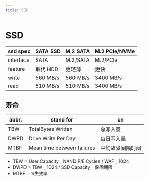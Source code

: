 ```yaml
---
title: SSD
---
```


# SSD

| ssd spec  | SATA SSD | M.2 SATA | M.2 PCIe/NVMe |
| --------- | -------- | -------- | ------------- |
| interface | SATA     | M.2/SATA | M.2/PCIe      |
| feature   | 取代 HDD | 更轻薄   | 更快          |
| write     | 560 MB/s | 560 MB/s | 3400 MB/s     |
| read      | 510 MB/s | 510 MB/s | 3400 MB/s     |

## 寿命

| abbr. | stand for                  | cn               |
| ----- | -------------------------- | ---------------- |
| TBW   | TotalBytes Written         | 总写入量         |
| DWPD  | Drive Write Per Day        | 每日写入量       |
| MTBF  | Mean time between failures | 平均故障间隔时间 |

- TBW = User Capacity _ NAND P/E Cycles / WAF _ 1024
- DWPD = TBW _ 1024 / SSD Capacity _ 保固期限
- MTBF = 1/失效率
